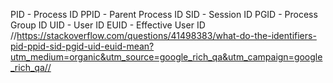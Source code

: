 PID - Process ID
PPID - Parent Process ID
SID - Session ID
PGID - Process Group ID
UID - User ID
EUID - Effective User ID
//https://stackoverflow.com/questions/41498383/what-do-the-identifiers-pid-ppid-sid-pgid-uid-euid-mean?utm_medium=organic&utm_source=google_rich_qa&utm_campaign=google_rich_qa//